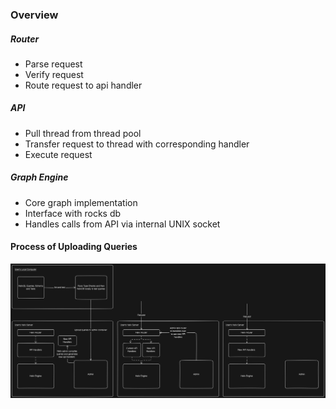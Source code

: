 ### Overview

##### Router
- Parse request
- Verify request
- Route request to api handler

##### API 
- Pull thread from thread pool
- Transfer request to thread with corresponding handler
- Execute request

##### Graph Engine
- Core graph implementation
- Interface with rocks db
- Handles calls from API via internal UNIX socket

#### Process of Uploading Queries
![Query Process](queryProcess.png)